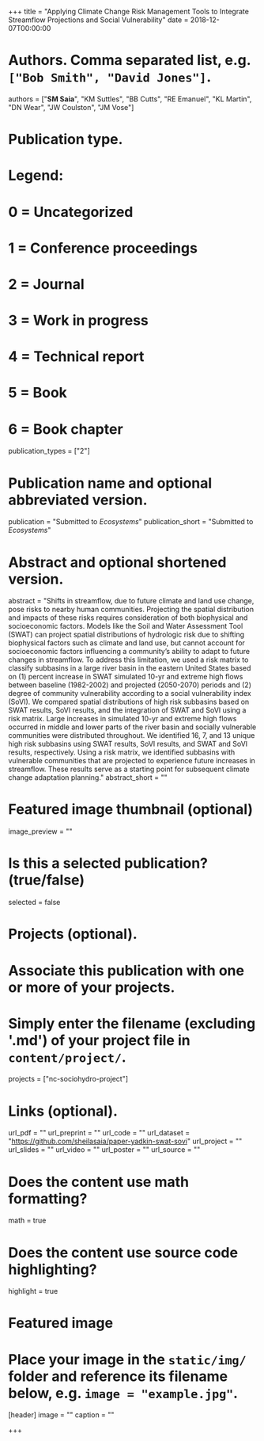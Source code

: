 +++
title = "Applying Climate Change Risk Management Tools to Integrate Streamflow Projections and Social Vulnerability"
date = 2018-12-07T00:00:00

# Authors. Comma separated list, e.g. `["Bob Smith", "David Jones"]`.
authors = ["**SM Saia**", "KM Suttles", "BB Cutts", "RE Emanuel", "KL Martin", "DN Wear", "JW Coulston", "JM Vose"]

# Publication type.
# Legend:
# 0 = Uncategorized
# 1 = Conference proceedings
# 2 = Journal
# 3 = Work in progress
# 4 = Technical report
# 5 = Book
# 6 = Book chapter
publication_types = ["2"]

# Publication name and optional abbreviated version.
publication = "Submitted to *Ecosystems*"
publication_short = "Submitted to *Ecosystems*"

# Abstract and optional shortened version.
abstract = "Shifts in streamflow, due to future climate and land use change, pose risks to nearby human communities. Projecting the spatial distribution and impacts of these risks requires consideration of both biophysical and socioeconomic factors. Models like the Soil and Water Assessment Tool (SWAT) can project spatial distributions of hydrologic risk due to shifting biophysical factors such as climate and land use, but cannot account for socioeconomic factors influencing a community’s ability to adapt to future changes in streamflow. To address this limitation, we used a risk matrix to classify subbasins in a large river basin in the eastern United States based on (1) percent increase in SWAT simulated 10-yr and extreme high flows between baseline (1982-2002) and projected (2050-2070) periods and (2) degree of community vulnerability according to a social vulnerability index (SoVI). We compared spatial distributions of high risk subbasins based on SWAT results, SoVI results, and the integration of SWAT and SoVI using a risk matrix. Large increases in simulated 10-yr and extreme high flows occurred in middle and lower parts of the river basin and socially vulnerable communities were distributed throughout. We identified 16, 7, and 13 unique high risk subbasins using SWAT results, SoVI results, and SWAT and SoVI results, respectively. Using a risk matrix, we identified subbasins with vulnerable communities that are projected to experience future increases in streamflow. These results serve as a starting point for subsequent climate change adaptation planning."
abstract_short = ""

# Featured image thumbnail (optional)
image_preview = ""

# Is this a selected publication? (true/false)
selected = false

# Projects (optional).
#   Associate this publication with one or more of your projects.
#   Simply enter the filename (excluding '.md') of your project file in `content/project/`.
projects = ["nc-sociohydro-project"]

# Links (optional).
url_pdf = ""
url_preprint = ""
url_code = ""
url_dataset = "https://github.com/sheilasaia/paper-yadkin-swat-sovi"
url_project = ""
url_slides = ""
url_video = ""
url_poster = ""
url_source = ""

# Does the content use math formatting?
math = true

# Does the content use source code highlighting?
highlight = true

# Featured image
# Place your image in the `static/img/` folder and reference its filename below, e.g. `image = "example.jpg"`.
[header]
image = ""
caption = ""

+++